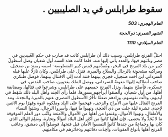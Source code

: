 <h1 dir="rtl">سقوط طرابلس في يد الصليبيين .</h1>

<h5 dir="rtl">العام الهجري:  503

الشهر القمري: ذو الحجة

العام الميلادي: 1110</h5>

<p dir="rtl">احتلَّ الفرنج طرابلس، وسبب ذلك أن طرابلس كانت قد صارت في حكم العُبيديين في مصر ونائبهم فيها، والمدد يأتي إليها منه، فلما كانت هذه السنة أول شعبان وصل أسطولٌ كبير من بلد الفرنج في البحر، ومُقدَّمهم قمص كبير القساوسة- اسمه ريمند بن صنجيل، ومراكبه مشحونة بالرجال والسلاح والميرة، فنزل على طرابلس، وكان نازلًا عليها قبله السرداني ابن أخت صنجيل، فجرى بينهما فتنة أدت إلى الاقتتال بينهما، فوصل طنكري صاحب أنطاكية إليها؛ معونةً للسرداني، ووصل الملك بغدوين، صاحب القدس، في عسكره، فأصلح بينهما، ونزل الفرنج جميعهم على طرابلس، وشرعوا في قتالها، ومضايقة أهلها، من أول شعبان، وألصقوا أبراجهم بسورها، فلما رأى الجند وأهل البلد ذلك سُقِط في أيديهم، وذلَّت نفوسهم، وزادهم ضعفًا تأخُّرُ الأسطول المصري عنهم بالميرة والنجدة، ومد الفرنج القتال عليها من الأبراج والزحف، فهجموا على البلد وملكوه عَنوة وقهرًا يوم الاثنين لإحدى عشرة ليلة خلت من ذي الحجة، ونهبوا ما فيها، وأسروا الرجال، وسَبَوا النساء والأطفال، ونهبوا الأموال، وغنموا من أهلها من الأموال والأمتعة وكُتُب دور العلم الموقوفة ما لا يُحَدُّ ولا يحصى، فإن أهلها كانوا من أكثر أهل البلاد أموالًا وتجارة، وسَلِمَ الوالي الذي كان بها وجماعةٌ من جندها كانوا التمسوا الأمان قبل فتحها، فوصلوا إلى دمشق، وعاقب الفرنج أهلها بأنواع العقوبات، وأُخِذَت دفائنهم وذخائرهم في مكامنِهم.</p></br>
